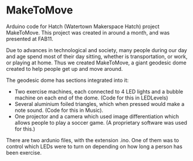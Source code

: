 # MakeToMove
Arduino code for Hatch (Watertown Makerspace Hatch) project MakeToMove. This project was created in around a month, and was presented at FAB11.

Due to advances in technological and society, many people during our day and age spend most of their day sitting, whether is transportation, or work, or playing at home. Thus we created MakeToMove, a giant geodesic dome created to help people get up and move around.

The geodesic dome has sections integrated into it:
 - Two exercise machines, each connected to 4 LED lights and a bubble machine on each end of the dome. (Code for this in LEDLevels)
 - Several aluminium foiled triangles, which when pressed would make a note sound. (Code for this in Music).
 - One projector and a camera which used image differentiation which allows people to play a soccer game. (A proprietary software was used for this.)

There are two ardunio files, with the extension .ino. One of them was to control which LEDs were to turn on depending on how long a person has been exercise.
